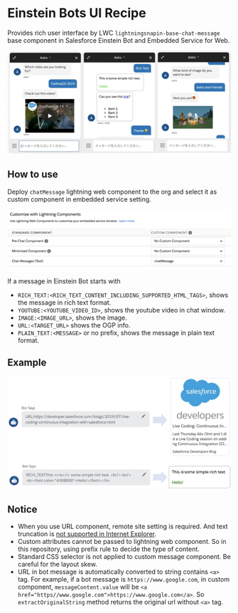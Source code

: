 # Einstein Bots UI Recipe
Provides rich user interface by LWC `lightningsnapin-base-chat-message` base component in Salesforce Einstein Bot and Embedded Service for Web.

![](img/screenshots.jpg)

## How to use
Deploy `chatMessage` lightning web component to the org and select it as custom component in embedded service setting.

<kbd><img src="img/embeddedservice_setting.png"></kbd>

If a message in Einstein Bot starts with
* `RICH_TEXT:<RICH_TEXT_CONTENT_INCLUDING_SUPPORTED_HTML_TAGS>`, shows the message in rich text format.
* `YOUTUBE:<YOUTUBE_VIDEO_ID>`, shows the youtube video in chat window.
* `IMAGE:<IMAGE_URL>`, shows the image.
* `URL:<TARGET_URL>` shows the OGP info.
* `PLAIN_TEXT:<MESSAGE>` or no prefix, shows the message in plain text format.

## Example
<img src="img/message_examples.png" width="600">

## Notice
* When you use URL component, remote site setting is required. And text truncation is [not supported in Internet Explorer](https://developer.mozilla.org/en-US/docs/Web/CSS/-webkit-line-clamp).
* Custom attributes cannot be passed to lightning web component. So in this repository, using prefix rule to decide the type of content.
* Standard CSS selector is not applied to custom message component. Be careful for the layout skew.
* URL in bot message is automatically converted to string contains `<a>` tag. For example, if a bot message is `https://www.google.com`, in custom component, `messageContent.value` will be `<a href="https//www.google.com">https://www.google.com</a>`. So `extractOriginalString` method returns the original url without `<a>` tag.
